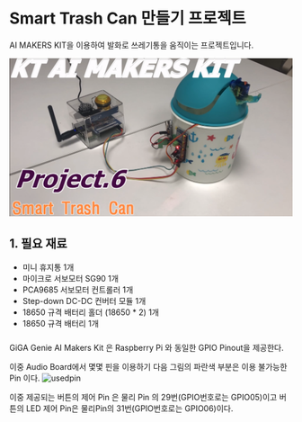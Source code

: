# Smart Trash Can 만들기 프로젝트
AI MAKERS KIT을 이용하여 발화로 쓰레기통을 움직이는 프로젝트입니다.

![Title_image](https://github.com/make1everything1hj/code_factory/blob/master/smart_trash_can.png)
## 1. 필요 재료
* 미니 휴지통 1개
* 마이크로 서보모터 SG90 1개
* PCA9685 서보모터 컨트롤러 1개
* Step-down DC-DC 컨버터 모듈 1개
* 18650 규격 배터리 홀더 (18650 * 2) 1개
* 18650 규격 배터리 1개

###
GiGA Genie AI Makers Kit 은 Raspberry Pi 와 동일한 GPIO Pinout을 제공한다.


이중 Audio Board에서 몇몇 핀을 이용하기 다음 그림의 파란색 부분은 이용 불가능한 Pin 이다. 
![usedpin](https://user-images.githubusercontent.com/16068060/42006135-02b58aaa-7ab3-11e8-94cc-da21eab6b841.png)

이중 제공되는 버튼의 제어 Pin 은 물리 Pin 의 29번(GPIO번호로는 GPIO05)이고 버튼의 LED 제어 Pin은 물리Pin의 31번(GPIO번호로는 GPIO06)이다.
